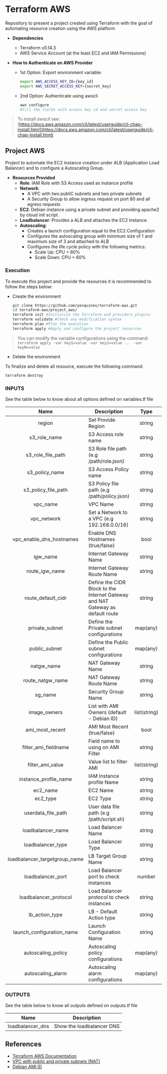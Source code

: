 # Terraform AWS

Repository to present a project created using Terraform with the goal of automating resource creation using the AWS platform

* **Dependencies**
  - Terraform v0.14.3
  - AWS Service Account (at the least EC2 and IAM Permissions)

* **How to Authenticate on AWS Provider**
  -  1st Option: Export environment variable:

     ```bash
     export AWS_ACCESS_KEY_ID={key_id}
     export AWS_SECRET_ACCESS_KEY={secret_key}
     ```

  - 2nd Option: Authenticate using awscli
    ```bash
    aws configure
    #fill the fields with access key id and secret access key
    ```

> To install _awscli_ see: [https://docs.aws.amazon.com/cli/latest/userguide/cli-chap-install.html](https://docs.aws.amazon.com/cli/latest/userguide/cli-chap-install.html)

## Project AWS

Project to automate the EC2 instance creation under ALB (Application Load Balancer) and to configure a Autoscaling Group. 

* **Resources Provided**
  - **Role**: IAM Role with S3 Access used as instance profile
  - **Network**: 
    - A VPC with two publiC subnets and two private subnets 
    - A Security Group to allow ingress request on port 80 and all egress requests
  - **EC2**: Debian instance using a private subnet and providing apache2 by cloud init script.
  - **Loadbalancer**: Provides a ALB and attaches the EC2 Instance.
  - **Autoscaling**: 
    - Creates a launch configuration equal to the EC2 Configuration 
    - Configures the autoscaling group with minimum size of 1 and maximum size of 3 and attached to ALB
    - Configures the life cycle policy with the following metrics:
      - Scale Up: CPU > 80%
      - Scale Down: CPU < 60% 

### Execution

To execute this project and provide the resources it is recommended to follow the steps below:

* Create the environment 

  ```bash
  git clone https://github.com/yesquines/terraform-aws.git
  cd terraform-aws/project_aws/
  terraform init #Initialize the Terraform and providers plugins
  terraform validate #Check any modification syntax
  terraform plan #Plan the execution 
  terraform apply #Apply and configure the project resources
  ```

> You can modify the variable configurations using the command: `terraform apply -var key1=value -var key2=value ... -var keyN=value`

* Delete the environment

To finalize and delete all resource, execute the following command:

  ```bash
  terraform destroy
  ```

### INPUTS

See the table below to know about all options defined on variables.tf file

Name | Description | Type | Default | 
:----: | ----------- | :----: | :-------: |
region | Set Provide Region | string | us-east-1
s3_role_name | S3 Access role name | string | s3-access-role
s3_role_file_path | S3 Role file path (e.g /path/role.json) | string | files/s3_role.json
s3_policy_name | S3 Access Policy name | string | s3-access-policy
s3_policy_file_path | S3 Policy file path (e.g /path/policy.json) | string | files/s3_policy.json
vpc_name | VPC Name | string | vpc-web
vpc_network | Set a Network to a VPC (e.g 192.168.0.0/16) | string | 192.168.0.0/16
vpc_enable_dns_hostnames | Enable DNS Hostnames (true/false) | bool | true
igw_name | Internet Gateway Name | string | igw-web 
route_igw_name | Internet Gateway Route Name | string | route-igw
route_default_cidr | Define the CIDR Block to the Internet Gateway and NAT Gateway as default route | string | 0.0.0.0/0
private_subnet | Define the Private subnet configurations | map(any) | see [variables.tf](./project_aws/variable.tf#L70) line 70
public_subnet | Define the Public subnet configurations | map(any) | see [variables.tf](./project_aws/variable.tf#L85) line 85
natgw_name | NAT Gateway Name | string | nat-gw
route_natgw_name | NAT Gateway Route Name | string | route-natgw
sg_name | Security Group Name | string | fw-web |
image_owners | List with AMI Owners (default - Debian ID) | list(string) | ["136693071363"]
ami_most_recent | AMI Most Recent (true/false) | bool | true
filter_ami_fieldname | Field name to using on AMI Filter | string | name
filter_ami_value | Value list to filter AMI | list(string) | ["debian-10-amd64-\*"]
instance_profile_name | IAM Instance profile Name | string | s3_access_profile-ec2
ec2_name | EC2 Name | string | instance-web
ec2_type | EC2 Type | string | t2.micro 
userdata_file_path | User data file path (e.g /path/script.sh) | string | files/apache.sh
loadbalancer_name | Load Balancer Name | string | lb-web 
loadbalancer_type | Load Balancer Type | string | application
loadbalancer_targetgroup_name | LB Target Group Name | string | lb-tg-web 
loadbalancer_port  |Load Balancer port to check instances | number | 80
loadbalancer_protocol | Load Balancer protocol to check instances | string | HTTP
lb_action_type | LB - Default Action type | string | forward
launch_configuration_name | Launch Configuration Name | string | lc-web | 
autoscaling_policy | Autoscaling policy configurations | map(any) | see [variables.tf](./project_aws/variable.tf#L224) line 224
autoscaling_alarm | Autoscaling alarm configurations | map(any) | see [variables.tf](./project_aws/variable.tf#241) line 241

### OUTPUTS 

See the table below to know all outputs defined on outputs.tf file

Name | Description 
---- | -----------
loadbalancer_dns | Show the loadbalancer DNS

## References

* [Terraform AWS Documentation](https://registry.terraform.io/providers/hashicorp/aws/latest/docs)
* [VPC with public and private subnets (NAT)](https://docs.aws.amazon.com/vpc/latest/userguide/VPC_Scenario2.html)
* [Debian AMI ID](https://wiki.debian.org/Cloud/AmazonEC2Image/Marketplace)

